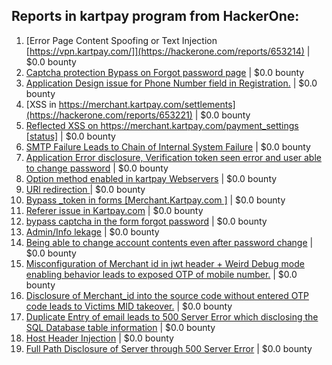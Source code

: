## Reports in kartpay program from HackerOne:
1. [Error Page Content Spoofing or Text Injection [https://vpn.kartpay.com/]](https://hackerone.com/reports/653214) | $0.0 bounty
2. [Captcha protection Bypass on Forgot password page](https://hackerone.com/reports/642498) | $0.0 bounty
3. [Application Design issue for Phone Number field in Registration.](https://hackerone.com/reports/642847) | $0.0 bounty
4. [XSS in https://merchant.kartpay.com/settlements](https://hackerone.com/reports/653221) | $0.0 bounty
5. [Reflected XSS on https://merchant.kartpay.com/payment_settings [status]](https://hackerone.com/reports/643537) | $0.0 bounty
6. [SMTP Failure Leads to Chain of Internal System Failure](https://hackerone.com/reports/642488) | $0.0 bounty
7. [Application Error disclosure, Verification token seen error and user able to change password](https://hackerone.com/reports/642494) | $0.0 bounty
8. [Option method enabled in kartpay Webservers](https://hackerone.com/reports/642862) | $0.0 bounty
9. [URl redirection ](https://hackerone.com/reports/642876) | $0.0 bounty
10. [Bypass _token in forms [Merchant.Kartpay.com ]](https://hackerone.com/reports/642643) | $0.0 bounty
11. [Referer issue in Kartpay.com](https://hackerone.com/reports/683925) | $0.0 bounty
12. [bypass captcha in the form forgot password](https://hackerone.com/reports/700075) | $0.0 bounty
13. [Admin/Info lekage](https://hackerone.com/reports/964315) | $0.0 bounty
14. [Being able to change account contents even after password change](https://hackerone.com/reports/662108) | $0.0 bounty
15. [Misconfiguration of Merchant id in jwt header + Weird Debug mode enabling behavior leads to exposed OTP of mobile number.](https://hackerone.com/reports/1080901) | $0.0 bounty
16. [Disclosure of Merchant_id into the source code without entered OTP code leads to Victims MID takeover.](https://hackerone.com/reports/1082288) | $0.0 bounty
17. [Duplicate Entry of email leads to 500 Server Error which disclosing the SQL Database table information](https://hackerone.com/reports/1082891) | $0.0 bounty
18. [Host Header Injection](https://hackerone.com/reports/1098948) | $0.0 bounty
19. [Full Path Disclosure of Server through 500 Server Error](https://hackerone.com/reports/1082521) | $0.0 bounty